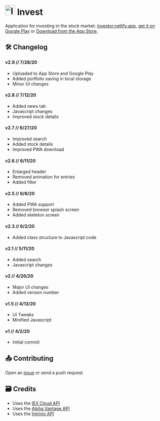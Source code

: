 # <img src="https://investor.netlify.app/images/icons/invest-icon.svg" alt="Invest Logo" height="32"/> Invest
Application for investing in the stock market. [investor.netlify.app](https://investor.netlify.app), [get it on Google Play](https://play.google.com/store/apps/details?id=com.beta.invest) or [Download from the App Store](https://apple.com/).

## 🛠️ Changelog

#### **v2.9** // 7/28/20
- Uploaded to App Store and Google Play
- Added portfolio saving in local storage
- Minor UI changes

#### **v2.8** // 7/12/20
- Added news tab
- Javascript changes
- Improved stock details

#### **v2.7** // 6/27/20
- Improved search
- Added stock details
- Improved PWA download

#### **v2.6** // 6/11/20
- Enlarged header
- Removed animation for entries
- Added filter

#### **v2.5** // 6/8/20
- Added PWA support
- Removed browser splash screen
- Added skeleton screen

#### **v2.3** // 6/2/20
- Added class structure to Javascript code

#### **v2.1** // 5/11/20
- Added search
- Javascript changes
  
#### **v2** // 4/26/20
- Major UI changes
- Added version number  

#### **v1.5** // 4/13/20
- UI Tweaks
- Minified Javascript

#### **v1** // 4/2/20
- Initial commit

## 📤 Contributing
Open an [issue](https://github.com/barhatsor/invest/issues) or send a push request.

## 🗃️ Credits
- Uses the [IEX Cloud API](https://iexcloud.io)
- Uses the [Alpha Vantage API](https://www.alphavantage.co)
- Uses the [Intrinio API](https://intrinio.com)
